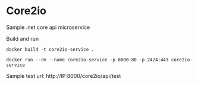 # Core2io

Sample .net core api microservice

Build and run
```
docker build -t core2io-service .

docker run --rm --name core2io-service -p 8000:80 -p 2424:443 core2io-service

```

Sample test url: http://IP:8000/core2io/api/test



